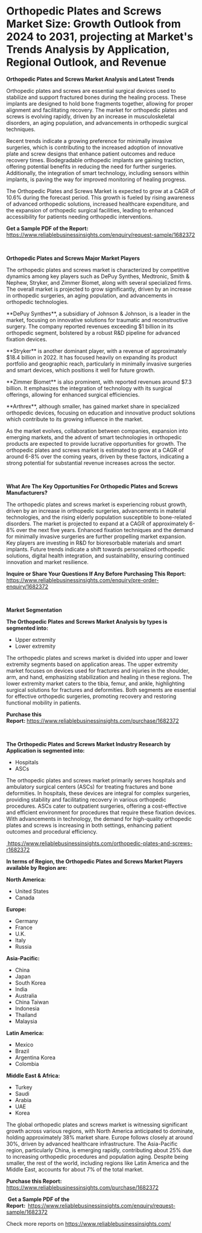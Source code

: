 <p><h1>Orthopedic Plates and Screws Market Size: Growth Outlook from 2024 to 2031, projecting at Market's Trends Analysis by Application, Regional Outlook, and Revenue</h1></p><p><strong>Orthopedic Plates and Screws Market Analysis and Latest Trends</strong></p>
<p><p>Orthopedic plates and screws are essential surgical devices used to stabilize and support fractured bones during the healing process. These implants are designed to hold bone fragments together, allowing for proper alignment and facilitating recovery. The market for orthopedic plates and screws is evolving rapidly, driven by an increase in musculoskeletal disorders, an aging population, and advancements in orthopedic surgical techniques.</p><p>Recent trends indicate a growing preference for minimally invasive surgeries, which is contributing to the increased adoption of innovative plate and screw designs that enhance patient outcomes and reduce recovery times. Biodegradable orthopedic implants are gaining traction, offering potential benefits in reducing the need for further surgeries. Additionally, the integration of smart technology, including sensors within implants, is paving the way for improved monitoring of healing progress.</p><p>The Orthopedic Plates and Screws Market is expected to grow at a CAGR of 10.6% during the forecast period. This growth is fueled by rising awareness of advanced orthopedic solutions, increased healthcare expenditure, and the expansion of orthopedic surgical facilities, leading to enhanced accessibility for patients needing orthopedic interventions.</p></p>
<p><strong>Get a Sample PDF of the Report:&nbsp;</strong> <a href="https://www.reliablebusinessinsights.com/enquiry/request-sample/1682372?utm_campaign=1106&utm_medium=2&utm_source=Github&utm_content=ia&utm_term=30122024&utm_id=orthopedic-plates-and-screws">https://www.reliablebusinessinsights.com/enquiry/request-sample/1682372</a></p>
<p>&nbsp;</p>
<p><strong>Orthopedic Plates and Screws Major Market Players</strong></p>
<p><p>The orthopedic plates and screws market is characterized by competitive dynamics among key players such as DePuy Synthes, Medtronic, Smith & Nephew, Stryker, and Zimmer Biomet, along with several specialized firms. The overall market is projected to grow significantly, driven by an increase in orthopedic surgeries, an aging population, and advancements in orthopedic technologies.</p><p>**DePuy Synthes**, a subsidiary of Johnson & Johnson, is a leader in the market, focusing on innovative solutions for traumatic and reconstructive surgery. The company reported revenues exceeding $1 billion in its orthopedic segment, bolstered by a robust R&D pipeline for advanced fixation devices.</p><p>**Stryker** is another dominant player, with a revenue of approximately $18.4 billion in 2022. It has focused heavily on expanding its product portfolio and geographic reach, particularly in minimally invasive surgeries and smart devices, which positions it well for future growth. </p><p>**Zimmer Biomet** is also prominent, with reported revenues around $7.3 billion. It emphasizes the integration of technology with its surgical offerings, allowing for enhanced surgical efficiencies. </p><p>**Arthrex**, although smaller, has gained market share in specialized orthopedic devices, focusing on education and innovative product solutions which contribute to its growing influence in the market.</p><p>As the market evolves, collaboration between companies, expansion into emerging markets, and the advent of smart technologies in orthopedic products are expected to provide lucrative opportunities for growth. The orthopedic plates and screws market is estimated to grow at a CAGR of around 6-8% over the coming years, driven by these factors, indicating a strong potential for substantial revenue increases across the sector.</p></p>
<p>&nbsp;</p>
<p><strong>What Are The Key Opportunities For Orthopedic Plates and Screws Manufacturers?</strong></p>
<p><p>The orthopedic plates and screws market is experiencing robust growth, driven by an increase in orthopedic surgeries, advancements in material technologies, and the rising elderly population susceptible to bone-related disorders. The market is projected to expand at a CAGR of approximately 6-8% over the next five years. Enhanced fixation techniques and the demand for minimally invasive surgeries are further propelling market expansion. Key players are investing in R&D for bioresorbable materials and smart implants. Future trends indicate a shift towards personalized orthopedic solutions, digital health integration, and sustainability, ensuring continued innovation and market resilience.</p></p>
<p><strong>Inquire or Share Your Questions If Any Before Purchasing This Report:</strong> <a href="https://www.reliablebusinessinsights.com/enquiry/pre-order-enquiry/1682372?utm_campaign=1106&utm_medium=2&utm_source=Github&utm_content=ia&utm_term=30122024&utm_id=orthopedic-plates-and-screws">https://www.reliablebusinessinsights.com/enquiry/pre-order-enquiry/1682372</a></p>
<p>&nbsp;</p>
<p><strong>Market Segmentation</strong></p>
<p><strong>The Orthopedic Plates and Screws Market Analysis by types is segmented into:</strong></p>
<p><ul><li>Upper extremity</li><li>Lower extremity</li></ul></p>
<p><p>The orthopedic plates and screws market is divided into upper and lower extremity segments based on application areas. The upper extremity market focuses on devices used for fractures and injuries in the shoulder, arm, and hand, emphasizing stabilization and healing in these regions. The lower extremity market caters to the tibia, femur, and ankle, highlighting surgical solutions for fractures and deformities. Both segments are essential for effective orthopedic surgeries, promoting recovery and restoring functional mobility in patients.</p></p>
<p><strong>Purchase this Report:&nbsp;</strong><a href="https://www.reliablebusinessinsights.com/purchase/1682372?utm_campaign=1106&utm_medium=2&utm_source=Github&utm_content=ia&utm_term=30122024&utm_id=orthopedic-plates-and-screws">https://www.reliablebusinessinsights.com/purchase/1682372</a></p>
<p>&nbsp;</p>
<p><strong>The Orthopedic Plates and Screws Market Industry Research by Application is segmented into:</strong></p>
<p><ul><li>Hospitals</li><li>ASCs</li></ul></p>
<p><p>The orthopedic plates and screws market primarily serves hospitals and ambulatory surgical centers (ASCs) for treating fractures and bone deformities. In hospitals, these devices are integral for complex surgeries, providing stability and facilitating recovery in various orthopedic procedures. ASCs cater to outpatient surgeries, offering a cost-effective and efficient environment for procedures that require these fixation devices. With advancements in technology, the demand for high-quality orthopedic plates and screws is increasing in both settings, enhancing patient outcomes and procedural efficiency.</p></p>
<p><a href="https://www.reliablebusinessinsights.com/orthopedic-plates-and-screws-r1682372?utm_campaign=1106&utm_medium=2&utm_source=Github&utm_content=ia&utm_term=30122024&utm_id=orthopedic-plates-and-screws">&nbsp;https://www.reliablebusinessinsights.com/orthopedic-plates-and-screws-r1682372</a></p>
<p><strong>In terms of Region, the Orthopedic Plates and Screws Market Players available by Region are:</strong></p>
<p>
    <p> <strong> North America: </strong>
        <ul>
            <li>United States</li>
            <li>Canada</li>
        </ul>
        </p> 
    <p> <strong> Europe: </strong>
        <ul>
            <li>Germany</li>
            <li>France</li>
            <li>U.K.</li>
            <li>Italy</li>
            <li>Russia</li>
        </ul>
        </p> 
    <p> <strong> Asia-Pacific: </strong>
        <ul>
            <li>China</li>
            <li>Japan</li>
            <li>South Korea</li>
            <li>India</li>
            <li>Australia</li>
            <li>China Taiwan</li>
            <li>Indonesia</li>
            <li>Thailand</li>
            <li>Malaysia</li>
        </ul>
        </p> 
    <p> <strong> Latin America: </strong>
        <ul>
            <li>Mexico</li>
            <li>Brazil</li>
            <li>Argentina Korea</li>
            <li>Colombia</li>
        </ul>
        </p> 
    <p> <strong> Middle East & Africa: </strong>
        <ul>
            <li>Turkey</li>
            <li>Saudi</li>
            <li>Arabia</li>
            <li>UAE</li>
            <li>Korea</li>
        </ul>
    </p>
    </p>
<p><p>The global orthopedic plates and screws market is witnessing significant growth across various regions, with North America anticipated to dominate, holding approximately 38% market share. Europe follows closely at around 30%, driven by advanced healthcare infrastructure. The Asia-Pacific region, particularly China, is emerging rapidly, contributing about 25% due to increasing orthopedic procedures and population aging. Despite being smaller, the rest of the world, including regions like Latin America and the Middle East, accounts for about 7% of the total market.</p></p>
<p><strong>Purchase this Report: </strong><a href="https://www.reliablebusinessinsights.com/purchase/1682372?utm_campaign=1106&utm_medium=2&utm_source=Github&utm_content=ia&utm_term=30122024&utm_id=orthopedic-plates-and-screws">https://www.reliablebusinessinsights.com/purchase/1682372</a></p>
<p>&nbsp;<strong>Get a Sample PDF of the Report:&nbsp;&nbsp;</strong><a href="https://www.reliablebusinessinsights.com/enquiry/request-sample/1682372?utm_campaign=1106&utm_medium=2&utm_source=Github&utm_content=ia&utm_term=30122024&utm_id=orthopedic-plates-and-screws">https://www.reliablebusinessinsights.com/enquiry/request-sample/1682372</a></p>
<p><strong></strong></p>
<p>Check more reports on <a href="https://www.reliablebusinessinsights.com/?utm_campaign=1106&utm_medium=2&utm_source=Github&utm_content=ia&utm_term=30122024&utm_id=orthopedic-plates-and-screws">https://www.reliablebusinessinsights.com/</a></p>